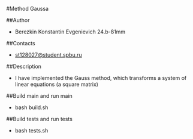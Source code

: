 #Method Gaussa

##Author
- Berezkin Konstantin Evgenievich 24.b-81mm

##Contacts
- st128027@student.spbu.ru

##Description
- I have implemented the Gauss method, which transforms a system of linear equations (a square matrix)

##Build main and run main
- bash build.sh

##Build tests and run tests
- bash tests.sh

